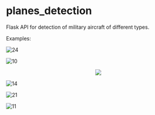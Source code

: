 # planes_detection
Flask API for detection of military aircraft of different types.

Examples:

![24](https://user-images.githubusercontent.com/44481975/185989216-df955075-5262-4fb6-aef5-567493a4bf60.png)

![10](https://user-images.githubusercontent.com/44481975/185989020-180762ec-2921-46d8-8be0-4016135dee91.png)

<p align="center">
  <img src="https://user-images.githubusercontent.com/44481975/185989095-83923071-ef5e-4d4b-8231-c89046a5142e.png">
</p>

![14](https://user-images.githubusercontent.com/44481975/185989444-aa818090-df69-4573-a49b-7cdaf919e1c7.png)

![21](https://user-images.githubusercontent.com/44481975/185989195-a2c3f1a7-61e2-4ab1-8022-4e885d4fc7e4.png)

![11](https://user-images.githubusercontent.com/44481975/185989070-256c141b-7905-40c3-b287-bc37ca5dfbc4.png)
